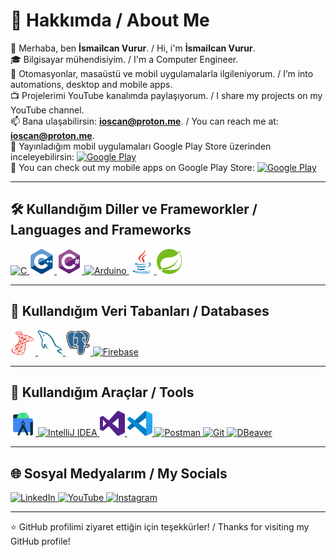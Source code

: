 # 💫 Hakkımda / About Me
👋 Merhaba, ben **İsmailcan Vurur**. / Hi, i'm **İsmailcan Vurur**. <br>
🎓 Bilgisayar mühendisiyim. / I'm a Computer Engineer. <br>
👀 Otomasyonlar, masaüstü ve mobil uygulamalarla ilgileniyorum. / I’m into automations, desktop and mobile apps. <br>
📺 Projelerimi YouTube kanalımda paylaşıyorum. / I share my projects on my YouTube channel. <br>
📫 Bana ulaşabilirsin: **ioscan@proton.me**. / You can reach me at: **ioscan@proton.me**. <br>
📱 Yayınladığım mobil uygulamaları Google Play Store üzerinden inceleyebilirsin: [![Google Play](https://img.shields.io/badge/Google%20Play-Apps-34A853?logo=google-play&logoColor=white)](https://play.google.com/store/apps/dev?id=8306783047321528683) <br>
📱 You can check out my mobile apps on Google Play Store: [![Google Play](https://img.shields.io/badge/Google%20Play-Apps-34A853?logo=google-play&logoColor=white)](https://play.google.com/store/apps/dev?id=8306783047321528683)

---

## 🛠️ Kullandığım Diller ve Frameworkler / Languages and Frameworks

<p align="left">
  <a href="https://en.wikipedia.org/wiki/C_(programming_language)" target="_blank">
    <img src="https://img.icons8.com/color/48/000000/c-programming.png" alt="C" width="40" height="40"/>
  </a>
  <a href="https://www.w3schools.com/cs/" target="_blank">
    <img src="https://raw.githubusercontent.com/devicons/devicon/master/icons/cplusplus/cplusplus-original.svg" alt="C++" width="40" height="40"/>
  </a>
  <a href="https://learn.microsoft.com/en-us/dotnet/csharp/" target="_blank">
    <img src="https://raw.githubusercontent.com/devicons/devicon/master/icons/csharp/csharp-original.svg" alt="C#" width="40" height="40"/>
  </a>
  <a href="https://www.arduino.cc/" target="_blank">
    <img src="https://cdn.worldvectorlogo.com/logos/arduino-1.svg" alt="Arduino" width="40" height="40"/>
  </a>
  <a href="https://www.java.com" target="_blank">
    <img src="https://raw.githubusercontent.com/devicons/devicon/master/icons/java/java-original.svg" alt="Java" width="40" height="40"/>
  </a>
  <a href="https://spring.io/projects/spring-boot" target="_blank">
    <img src="https://raw.githubusercontent.com/devicons/devicon/master/icons/spring/spring-original.svg" alt="Spring Boot" width="40" height="40"/>
  </a>
</p>

---

## 💾 Kullandığım Veri Tabanları / Databases

<p align="left">
  <a href="https://learn.microsoft.com/en-us/sql/sql-server/" target="_blank">
    <img src="https://raw.githubusercontent.com/devicons/devicon/master/icons/microsoftsqlserver/microsoftsqlserver-plain.svg" alt="MSSQL" width="40" height="40"/>
  </a>
  
  <a href="https://www.mysql.com/" target="_blank">
    <img src="https://raw.githubusercontent.com/devicons/devicon/master/icons/mysql/mysql-original.svg" alt="MySQL" width="40" height="40"/>
  </a>
  
  <a href="https://www.postgresql.org/" target="_blank">
    <img src="https://raw.githubusercontent.com/devicons/devicon/master/icons/postgresql/postgresql-original.svg" alt="PostgreSQL" width="40" height="40"/>
  </a>
  
  <a href="https://firebase.google.com/" target="_blank">
    <img src="https://www.vectorlogo.zone/logos/firebase/firebase-icon.svg" alt="Firebase" width="40" height="40"/>
  </a>
</p>

---

## 🔧 Kullandığım Araçlar / Tools

<p align="left">
  <a href="https://developer.android.com/studio" target="_blank">
    <img src="https://raw.githubusercontent.com/devicons/devicon/master/icons/androidstudio/androidstudio-original.svg" alt="Android Studio" width="40" height="40"/>
  </a>
  <a href="https://www.jetbrains.com/idea/" target="_blank">
    <img src="https://resources.jetbrains.com/storage/products/company/brand/logos/IntelliJ_IDEA_icon.svg" alt="IntelliJ IDEA" width="40" height="40"/>
  </a>
  <a href="https://visualstudio.microsoft.com/" target="_blank">
    <img src="https://raw.githubusercontent.com/devicons/devicon/master/icons/visualstudio/visualstudio-plain.svg" alt="Visual Studio" width="40" height="40"/>
  </a>
  <a href="https://code.visualstudio.com/" target="_blank">
    <img src="https://raw.githubusercontent.com/devicons/devicon/master/icons/vscode/vscode-original.svg" alt="VS Code" width="40" height="40"/>
  </a>
  <a href="https://www.postman.com/" target="_blank">
    <img src="https://www.vectorlogo.zone/logos/getpostman/getpostman-icon.svg" alt="Postman" width="40" height="40"/>
  </a>
  <a href="https://git-scm.com/" target="_blank">
    <img src="https://www.vectorlogo.zone/logos/git-scm/git-scm-icon.svg" alt="Git" width="40" height="40"/>
  </a>
  <a href="https://dbeaver.io/" target="_blank">
    <img src="https://dbeaver.io/wp-content/uploads/2015/09/beaver-head.png" alt="DBeaver" width="40" height="40"/>
  </a>
</p>

---

## 🌐 Sosyal Medyalarım / My Socials
<p align="left">
  <a href="https://linkedin.com/in/ioscan" target="blank">
    <img src="https://raw.githubusercontent.com/rahuldkjain/github-profile-readme-generator/master/src/images/icons/Social/linked-in-alt.svg" alt="LinkedIn" height="30" width="40" />
  </a>
  <a href="https://www.youtube.com/@ioscannn" target="blank">
    <img src="https://raw.githubusercontent.com/rahuldkjain/github-profile-readme-generator/master/src/images/icons/Social/youtube.svg" alt="YouTube" height="30" width="40" />
  </a>
  <a href="https://instagram.com/_ioscan_" target="blank">
    <img src="https://raw.githubusercontent.com/rahuldkjain/github-profile-readme-generator/master/src/images/icons/Social/instagram.svg" alt="Instagram" height="30" width="40" />
  </a>
</p>

---

⭐️ GitHub profilimi ziyaret ettiğin için teşekkürler! / Thanks for visiting my GitHub profile!

